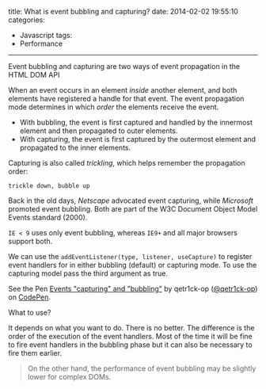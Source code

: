 title: What is event bubbling and capturing?
date: 2014-02-02 19:55:10
categories:
 - Javascript
tags:
 - Performance
---

Event bubbling and capturing are two ways of event propagation in the HTML DOM API

<!--more-->

When an event occurs in an element *inside* another element, and both elements have registered a handle for that event. The event propagation mode determines in which *order* the elements receive the event.

*	With bubbling, the event is first captured and handled by the innermost element and then propagated to outer elements.
*	With capturing, the event is first captured by the outermost element and propagated to the inner elements.

Capturing is also called *trickling*, which helps remember the propagation order:

```trickle down, bubble up```

Back in the old days, *Netscape* advocated event capturing, while *Microsoft* promoted event bubbling. Both are part of the W3C Document Object Model Events standard (2000).

`IE < 9` uses only event bubbling, whereas `IE9+` and all major browsers support both. 

We can use the `addEventListener(type, listener, useCapture)` to register event handlers for in either bubbling (default) or capturing mode. To use the capturing model pass the third argument as true.

<p data-height="359" data-theme-id="10606" data-slug-hash="WrKgMe" data-default-tab="result" data-user="qetr1ck-op" class='codepen'>See the Pen <a href='http://codepen.io/qetr1ck-op/pen/WrKgMe/'>Events "capturing" and "bubbling"</a> by qetr1ck-op (<a href='http://codepen.io/qetr1ck-op'>@qetr1ck-op</a>) on <a href='http://codepen.io'>CodePen</a>.</p>
<script async src="//assets.codepen.io/assets/embed/ei.js"></script>

What to use?

It depends on what you want to do. There is no better. The difference is the order of the execution of the event handlers. Most of the time it will be fine to fire event handlers in the bubbling phase but it can also be necessary to fire them earlier.

> On the other hand, the performance of event bubbling may be slightly lower for complex DOMs.